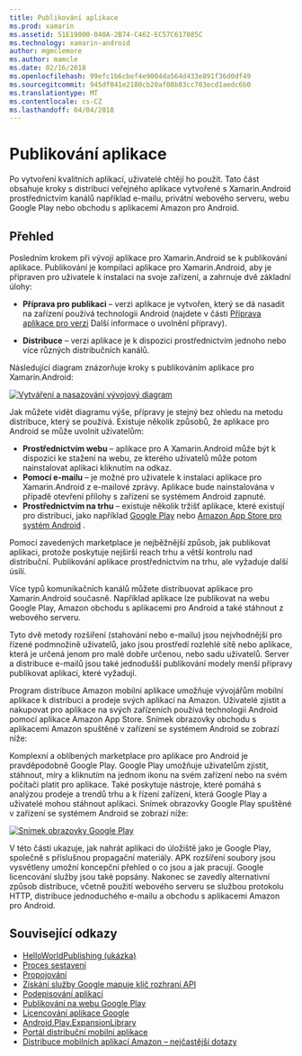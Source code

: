 ```yaml
---
title: Publikování aplikace
ms.prod: xamarin
ms.assetid: 51E19000-040A-2B74-C462-EC57C617085C
ms.technology: xamarin-android
author: mgmclemore
ms.author: mamcle
ms.date: 02/16/2018
ms.openlocfilehash: 99efc1b6cbef4e9004da564d433e891f36d0df49
ms.sourcegitcommit: 945df041e2180cb20af08b83cc703ecd1aedc6b0
ms.translationtype: MT
ms.contentlocale: cs-CZ
ms.lasthandoff: 04/04/2018
---
```

# <a name="publishing-an-application"></a>Publikování aplikace

Po vytvoření kvalitních aplikací, uživatelé chtějí ho použít. Tato část obsahuje kroky s distribuci veřejného aplikace vytvořené s Xamarin.Android prostřednictvím kanálů například e-mailu, privátní webového serveru, webu Google Play nebo obchodu s aplikacemi Amazon pro Android.


## <a name="overview"></a>Přehled

Posledním krokem při vývoji aplikace pro Xamarin.Android se k publikování aplikace. Publikování je kompilaci aplikace pro Xamarin.Android, aby je připraven pro uživatele k instalaci na svoje zařízení, a zahrnuje dvě základní úlohy:

-   **Příprava pro publikaci** &ndash; verzi aplikace je vytvořen, který se dá nasadit na zařízení používá technologii Android (najdete v části [Příprava aplikace pro verzi](~/android/deploy-test/release-prep/index.md) Další informace o uvolnění přípravy).

-   **Distribuce** &ndash; verzi aplikace je k dispozici prostřednictvím jednoho nebo více různých distribučních kanálů.

Následující diagram znázorňuje kroky s publikováním aplikace pro Xamarin.Android:

[![Vytváření a nasazování vývojový diagram](images/build-and-deploy-steps.png)](images/build-and-deploy-steps.png#lightbox)

Jak můžete vidět diagramu výše, přípravy je stejný bez ohledu na metodu distribuce, který se používá. Existuje několik způsobů, že aplikace pro Android se může uvolnit uživatelům:

-   **Prostřednictvím webu** &ndash; aplikace pro A Xamarin.Android může být k dispozici ke stažení na webu, ze kterého uživatelů může potom nainstalovat aplikaci kliknutím na odkaz.
-   **Pomocí e-mailu** &ndash; je možné pro uživatele k instalaci aplikace pro Xamarin.Android z e-mailové zprávy. Aplikace bude nainstalována v případě otevření přílohy s zařízení se systémem Android zapnuté.
-   **Prostřednictvím na trhu** &ndash; existuje několik tržišť aplikace, které existují pro distribuci, jako například [Google Play](http://play.google.com/) nebo [Amazon App Store pro systém Android](http://www.amazon.com/mobile-apps/b?ie=UTF8&node=2350149011) .


Pomocí zavedených marketplace je nejběžnější způsob, jak publikovat aplikaci, protože poskytuje nejširší reach trhu a větší kontrolu nad distribuční. Publikování aplikace prostřednictvím na trhu, ale vyžaduje další úsilí.

Více typů komunikačních kanálů můžete distribuovat aplikace pro Xamarin.Android současně. Například aplikace lze publikovat na webu Google Play, Amazon obchodu s aplikacemi pro Android a také stáhnout z webového serveru.

Tyto dvě metody rozšíření (stahování nebo e-mailu) jsou nejvhodnější pro řízené podmnožině uživatelů, jako jsou prostředí rozlehlé sítě nebo aplikace, která je určená jenom pro malé dobře určenou, nebo sadu uživatelů.
Server a distribuce e-mailů jsou také jednodušší publikování modely menší přípravy publikovat aplikaci, které vyžadují.

Program distribuce Amazon mobilní aplikace umožňuje vývojářům mobilní aplikace k distribuci a prodeje svých aplikací na Amazon. Uživatelé zjistit a nakupovat pro aplikace na svých zařízeních používá technologii Android pomocí aplikace Amazon App Store. Snímek obrazovky obchodu s aplikacemi Amazon spuštěné v zařízení se systémem Android se zobrazí níže:

Komplexní a oblíbených marketplace pro aplikace pro Android je pravděpodobně Google Play. Google Play umožňuje uživatelům zjistit, stáhnout, míry a kliknutím na jednom ikonu na svém zařízení nebo na svém počítači platit pro aplikace. Také poskytuje nástroje, které pomáhá s analýzou prodeje a trendů trhu a k řízení zařízení, která Google Play a uživatelé mohou stáhnout aplikaci. Snímek obrazovky Google Play spuštěné v zařízení se systémem Android se zobrazí níže:

[![Snímek obrazovky Google Play](images/google-play-app.png)](images/google-play-app.png#lightbox)

V této části ukazuje, jak nahrát aplikaci do úložiště jako je Google Play, společně s příslušnou propagační materiály. APK rozšíření soubory jsou vysvětleny umožní koncepční přehled o co jsou a jak pracují. Google licencování služby jsou také popsány. Nakonec se zavedly alternativní způsob distribuce, včetně použití webového serveru se službou protokolu HTTP, distribuce jednoduchého e-mailu a obchodu s aplikacemi Amazon pro Android.


## <a name="related-links"></a>Související odkazy

- [HelloWorldPublishing (ukázka)](https://developer.xamarin.com/samples/monodroid/HelloWorldPublishing/)
- [Proces sestavení](~/android/deploy-test/building-apps/build-process.md)
- [Propojování](~/android/deploy-test/linker.md)
- [Získání služby Google mapuje klíč rozhraní API](~/android/platform/maps-and-location/maps/obtaining-a-google-maps-api-key.md)
- [Podepisování aplikací](https://source.android.com/security/apksigning/)
- [Publikování na webu Google Play](http://developer.android.com/distribute/googleplay/publish/index.html)
- [Licencování aplikace Google](http://developer.android.com/guide/google/play/licensing/index.html)
- [Android.Play.ExpansionLibrary](https://github.com/mattleibow/Android.Play.ExpansionLibrary)
- [Portál distribuční mobilní aplikace](https://developer.amazon.com/welcome.html)
- [Distribuce mobilních aplikací Amazon – nejčastější dotazy](https://developer.amazon.com/help/faq.html)
